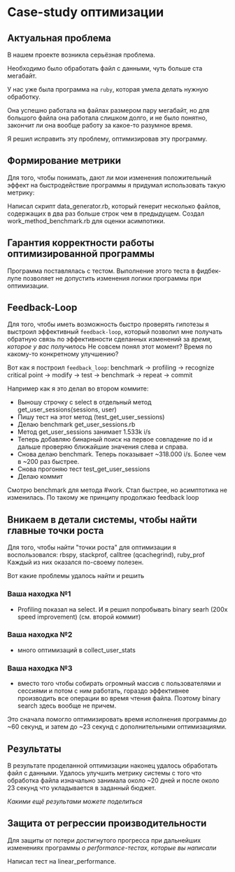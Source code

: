 # Case-study оптимизации

## Актуальная проблема
В нашем проекте возникла серьёзная проблема.

Необходимо было обработать файл с данными, чуть больше ста мегабайт.

У нас уже была программа на `ruby`, которая умела делать нужную обработку.

Она успешно работала на файлах размером пару мегабайт, но для большого файла она работала слишком долго, и не было понятно, закончит ли она вообще работу за какое-то разумное время.

Я решил исправить эту проблему, оптимизировав эту программу.

## Формирование метрики
Для того, чтобы понимать, дают ли мои изменения положительный эффект на быстродействие программы я придумал использовать такую метрику: 

Написал скрипт data_generator.rb, который генерит несколько файлов, содержащих в два раз больше строк чем в предыдущем. Создал work_method_benchmark.rb для оценки асимпотики.

## Гарантия корректности работы оптимизированной программы
Программа поставлялась с тестом. Выполнение этого теста в фидбек-лупе позволяет не допустить изменения логики программы при оптимизации.

## Feedback-Loop
Для того, чтобы иметь возможность быстро проверять гипотезы я выстроил эффективный `feedback-loop`, который позволил мне получать обратную связь по эффективности сделанных изменений за *время, которое у вас получилось*
Не совсем понял этот момент? Время по какому-то конкретному улучшению?

Вот как я построил `feedback_loop`: benchmark -> profiling -> recognize critical point -> modify -> test -> benchmark -> repeat -> commit

Например как я это делал во втором коммите:

- Выношу строчку с select в отдельный метод get_user_sessions(sessions, user) 
- Пишу тест на этот метод (test_get_user_sessions) 
- Делаю benchmark get_user_sessions.rb  
- Метод get_user_sessions занимает 1.533k i/s   
- Теперь добавляю бинарный поиск на первое совпадение по id и дальше проверяю ближайшие значения слева и справа.   
- Снова делаю benchmark. Теперь показывает ~318.000 i/s. Более чем в ~200 раз быстрее. 
- Снова прогоняю тест test_get_user_sessions 
- Делаю коммит  

Смотрю benchmark для метода #work. Стал быстрее, но асимптотика не изменилась. По такому же принципу продолжаю feedback loop

## Вникаем в детали системы, чтобы найти главные точки роста
Для того, чтобы найти "точки роста" для оптимизации я воспользовался:
rbspy, stackprof, calltree (qcachegrind), ruby_prof
Каждый из них оказался по-своему полезен.

Вот какие проблемы удалось найти и решить

### Ваша находка №1
- Profiling показал на select. И я решил попробывать binary searh (200x speed improvement) (см. второй коммит)
### Ваша находка №2
- много оптимизаций в collect_user_stats

### Ваша находка №3
- вместо того чтобы собирать огромный массив с пользователями и сессиями и потом с ним работать, гораздо эффективнее производить все операции во время чтения файла.
Поэтому binary search здесь вообще не причем.

Это сначала помогло оптимизировать время исполнения программы до ~60 секунд, и затем до ~23 секунд с дополнительными оптимизациями.

## Результаты
В результате проделанной оптимизации наконец удалось обработать файл с данными.
Удалось улучшить метрику системы с того что обработка файла изначально занимала около ~20 дней и после около 23 секунд  что укладывается в заданный бюджет.


*Какими ещё результами можете поделиться*

## Защита от регрессии производительности
Для защиты от потери достигнутого прогресса при дальнейших изменениях программы *о performance-тестах, которые вы написали*

Написал тест на linear_performance.

